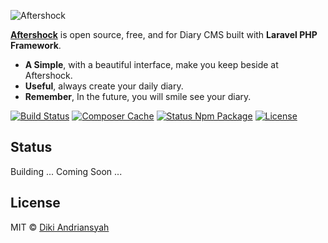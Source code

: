 ![Aftershock](http://i.imgur.com/XD9eKnI.png)

**[Aftershock](https://dikiaap.id)** is open source, free, and for Diary CMS built with **Laravel PHP Framework**.

* **A Simple**, with a beautiful interface, make you keep beside at Aftershock.
* **Useful**, always create your daily diary.
* **Remember**, In the future, you will smile see your diary.

[![Build Status](https://api.travis-ci.org/dikiaap/aftershock.svg)](https://travis-ci.org/dikiaap/aftershock)
[![Composer Cache](https://shield.with.social/cc/github/dikiaap/aftershock/master.svg)](https://packagist.org/packages/laravel/framework)
[![Status Npm Package](https://david-dm.org/dikiaap/aftershock.svg)](https://david-dm.org/dikiaap/aftershock)
[![License](https://img.shields.io/badge/license-MIT-blue.svg)](https://github.com/dikiaap/aftershock)

## Status

Building ... Coming Soon ...

## License

MIT © [Diki Andriansyah](https://dikiaap.id)